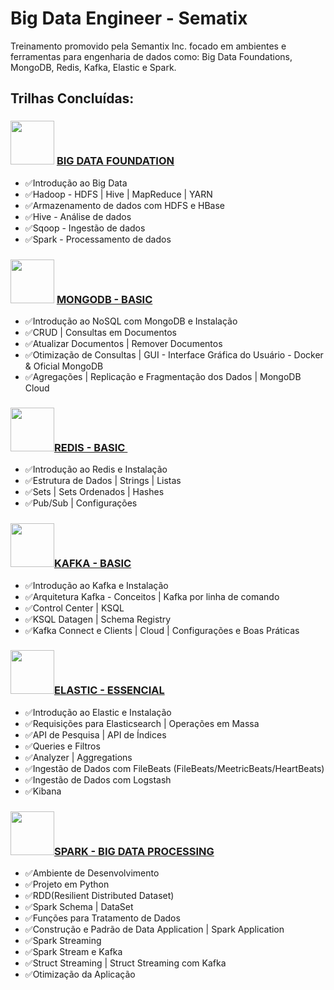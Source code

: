 # Big Data Engineer - Sematix
Treinamento promovido pela Semantix Inc. focado em ambientes e ferramentas para engenharia de dados como: Big Data Foundations, MongoDB, Redis, Kafka, Elastic e Spark.


## Trilhas Concluídas:
### <a href="https://badgr.com/public/assertions/61408d1244f9c944ee8f2d15" target="_blank"><img src="https://media.badgr.com/uploads/badges/6d160c59-0aa7-42e3-859f-d6e4013f9aab.png" width="70"></a> [BIG DATA FOUNDATION](https://github.com/cicerooficial/big-data-engineer-sematix/tree/main/1.%20BIG-DATA-FOUNDATION) 

- ✅Introdução ao Big Data
- ✅Hadoop - HDFS | Hive | MapReduce | YARN
- ✅Armazenamento de dados com HDFS e HBase
- ✅Hive - Análise de dados
- ✅Sqoop - Ingestão de dados
- ✅Spark - Processamento de dados

### <a href="https://badgr.com/public/assertions/614930beb227607160e37de8" target="_blank"><img src="https://media.badgr.com/uploads/badges/5255bd41-1608-4c10-829b-59007f6f268e.png" width="70"></a> [MONGODB - BASIC](https://github.com/cicerooficial/big-data-engineer-sematix/tree/main/2.%20MONGODB%20-%20BASIC) 
- ✅Introdução ao NoSQL com MongoDB e Instalação
- ✅CRUD | Consultas em Documentos
- ✅Atualizar Documentos | Remover Documentos
- ✅Otimização de Consultas | GUI - Interface Gráfica do Usuário - Docker & Oficial MongoDB
- ✅Agregações | Replicação e Fragmentação dos Dados | MongoDB Cloud

### <a href="https://badgr.com/public/assertions/6152432f6a66fb26fd181c4d" target="_blank"><img src="https://media.badgr.com/uploads/badges/assertion-pV221MkNT4KLrB1IsjeX6A.png" width="70"></a>[REDIS - BASIC ](https://github.com/cicerooficial/big-data-engineer-sematix/tree/main/3.%20REDIS%20-%20BASIC)

- ✅Introdução ao Redis e Instalação
- ✅Estrutura de Dados | Strings | Listas
- ✅Sets | Sets Ordenados | Hashes
- ✅Pub/Sub | Configurações

### <a href="https://badgr.com/public/assertions/-ZbXe5NeQBuMFpv86jqP3A" target="_blank"><img src="https://media.badgr.com/uploads/badges/assertion--ZbXe5NeQBuMFpv86jqP3A.png" width="70"></a>[KAFKA - BASIC](https://github.com/cicerooficial/big-data-engineer-sematix/tree/main/4.%20KAFKA%20-%20BASIC)

- ✅Introdução ao Kafka e Instalação
- ✅Arquitetura Kafka - Conceitos | Kafka por linha de comando
- ✅Control Center | KSQL
- ✅KSQL Datagen | Schema Registry 
- ✅Kafka Connect e Clients | Cloud | Configurações e Boas Práticas

### <a href="https://badgr.com/public/assertions/616c3ac45281534faeb6ef3c" target="_blank"><img src="https://media.badgr.com/uploads/badges/assertion--0JWlheJRGudz3OL_FTw6Q.png" width="70"></a>[ELASTIC - ESSENCIAL](https://github.com/cicerooficial/big-data-engineer-sematix/tree/main/5.%20ELASTIC-ESSENCIAL-I)

- ✅Introdução ao Elastic e Instalação
- ✅Requisições para Elasticsearch | Operações em Massa
- ✅API de Pesquisa | API de Índices
- ✅Queries e Filtros
- ✅Analyzer | Aggregations
- ✅Ingestão de Dados com FileBeats (FileBeats/MeetricBeats/HeartBeats)
- ✅Ingestão de Dados com Logstash
- ✅Kibana

### <a href="https://badgr.com/public/assertions/6184597f45a148214e3a7be0" target="_blank"><img src="https://media.badgr.com/uploads/badges/assertion-PSJsoiqbScGAarcuqZtIdA.png" width="70"></a>[SPARK - BIG DATA PROCESSING ](https://github.com/cicerooficial/big-data-engineer-sematix/tree/main/6.%20SPARK-BIG-DATA-PROCESSING)

- ✅Ambiente de Desenvolvimento
- ✅Projeto em Python
- ✅RDD(Resilient Distributed Dataset)
- ✅Spark Schema | DataSet
- ✅Funções para Tratamento de Dados
- ✅Construção e Padrão de Data Application | Spark Application
- ✅Spark Streaming
- ✅Spark Stream e Kafka 
- ✅Struct Streaming | Struct Streaming com Kafka
- ✅Otimização da Aplicação 

